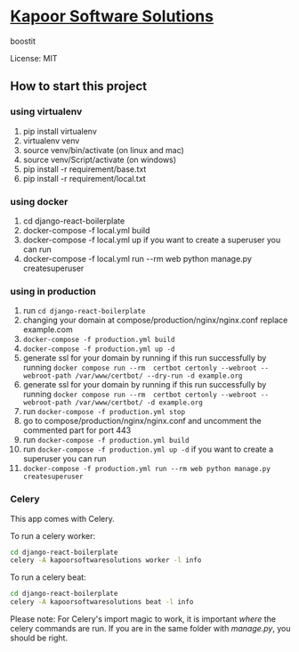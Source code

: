 # [Kapoor Software Solutions](https://kapoorsoftware.com)


boostit

License: MIT

## How to start this project

### using virtualenv
1. pip install virtualenv
2. virtualenv venv
3. source venv/bin/activate (on linux and mac)
4. source venv/Script/activate (on windows)
5. pip install -r requirement/base.txt
6. pip install -r requirement/local.txt

### using docker
1. cd django-react-boilerplate
2. docker-compose -f local.yml build
3. docker-compose -f local.yml up
if you want to create a superuser you can run 
4. docker-compose -f local.yml run --rm web python manage.py createsuperuser

### using in production
1. run ```cd django-react-boilerplate```
2. changing your domain at compose/production/nginx/nginx.conf replace example.com
3. ```docker-compose -f production.yml build```
4. ```docker-compose -f production.yml up -d```
5. generate ssl for your domain by running if this run successfully by running ```docker compose run --rm  certbot certonly --webroot --webroot-path /var/www/certbot/ --dry-run -d example.org```
6. generate ssl for your domain by running if this run successfully by running ```docker compose run --rm  certbot certonly --webroot --webroot-path /var/www/certbot/ -d example.org```
7. run ```docker-compose -f production.yml stop```
8. go to compose/production/nginx/nginx.conf and uncomment the commented part for port 443
9. run ```docker-compose -f production.yml build```
10. run ```docker-compose -f production.yml up -d```
if you want to create a superuser you can run 
11. ```docker-compose -f production.yml run --rm web python manage.py createsuperuser```


### Celery

This app comes with Celery.

To run a celery worker:

``` bash
cd django-react-boilerplate
celery -A kapoorsoftwaresolutions worker -l info
```

To run a celery  beat:

``` bash
cd django-react-boilerplate
celery -A kapoorsoftwaresolutions beat -l info
```

Please note: For Celery's import magic to work, it is important *where* the celery commands are run. If you are in the same folder with *manage.py*, you should be right.
